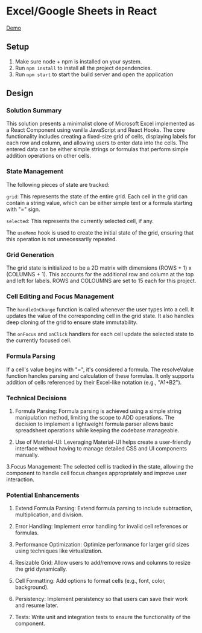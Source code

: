 # Excel/Google Sheets in React

[Demo](https://keshav137.github.io/react-dropdown/)

## Setup

1. Make sure node + npm is installed on your system.
2. Run `npm install` to install all the project dependencies.
3. Run `npm start` to start the build server and open the application

## Design

### Solution Summary

This solution presents a minimalist clone of Microsoft Excel implemented as a React Component using vanilla JavaScript and React Hooks. The core functionality includes creating a fixed-size grid of cells, displaying labels for each row and column, and allowing users to enter data into the cells. The entered data can be either simple strings or formulas that perform simple addition operations on other cells.

### State Management

The following pieces of state are tracked:

`grid`: This represents the state of the entire grid. Each cell in the grid can contain a string value, which can be either simple text or a formula starting with "=" sign.

`selected`: This represents the currently selected cell, if any.

The `useMemo` hook is used to create the initial state of the grid, ensuring that this operation is not unnecessarily repeated.

### Grid Generation

The grid state is initialized to be a 2D matrix with dimensions (ROWS + 1) x (COLUMNS + 1). This accounts for the additional row and column at the top and left for labels. ROWS and COLOUMNS are set to 15 each for this project.

### Cell Editing and Focus Management

The `handleOnChange` function is called whenever the user types into a cell. It updates the value of the corresponding cell in the grid state. It also handles deep cloning of the grid to ensure state immutability.

The `onFocus` and `onClick` handlers for each cell update the selected state to the currently focused cell.

### Formula Parsing

If a cell's value begins with "=", it's considered a formula. The resolveValue function handles parsing and calculation of these formulas. It only supports addition of cells referenced by their Excel-like notation (e.g., "A1+B2").

### Technical Decisions

1. Formula Parsing: Formula parsing is achieved using a simple string manipulation method, limiting the scope to ADD operations. The decision to implement a lightweight formula parser allows basic spreadsheet operations while keeping the codebase manageable.

2. Use of Material-UI: Leveraging Material-UI helps create a user-friendly interface without having to manage detailed CSS and UI components manually.

3.Focus Management: The selected cell is tracked in the state, allowing the component to handle cell focus changes appropriately and improve user interaction.

### Potential Enhancements

1. Extend Formula Parsing: Extend formula parsing to include subtraction, multiplication, and division.

2. Error Handling: Implement error handling for invalid cell references or formulas.

3. Performance Optimization: Optimize performance for larger grid sizes using techniques like virtualization.

4. Resizable Grid: Allow users to add/remove rows and columns to resize the grid dynamically.

5. Cell Formatting: Add options to format cells (e.g., font, color, background).

6. Persistency: Implement persistency so that users can save their work and resume later.

7. Tests: Write unit and integration tests to ensure the functionality of the component.
